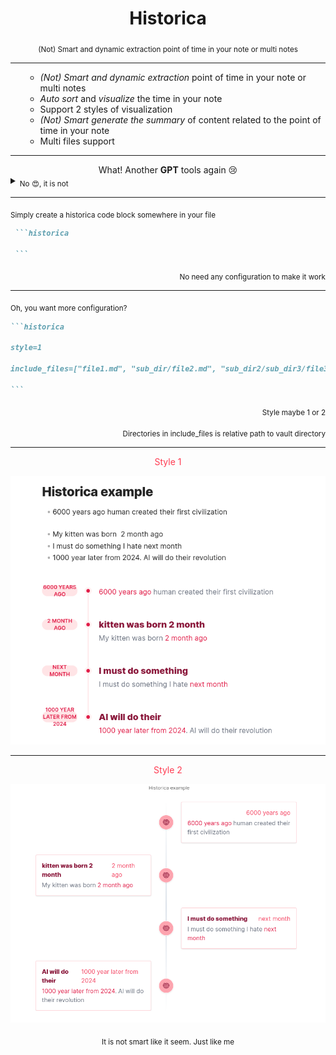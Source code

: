<h1
    align="center"
>Historica</h1>

<div align="center">
<sub> (Not) Smart and dynamic extraction point of time in your note or multi notes</sub>

</div>

---


<ul>

- _(Not) Smart and dynamic extraction_ point of time in your note or multi notes
- _Auto sort_ and _visualize_ the time in your note 
- Support 2 styles of visualization
- _(Not) Smart generate the summary_ of content related to the point of time in your note
- Multi files support


</ul>

---
<div align="center">What! Another <b>GPT</b> tools again 😢

</div>

<div align="left">
<details>
<summary> <sub> No 😍, it is not</sub> </summary>
<sub>There is no heavy GPT or any remote server involve, just classic NLP that make sure anything as much fast as possible</sub>
</details></div>

---

<div><sub>Simply create a historica code block somewhere in your file </sub> </div>

````markdown
 ```historica

 ```
````

<div align="right"
><sub>No need any configuration to make it work</sub></div>

---


<div><sub>Oh, you want more configuration?</sub></div>



````markdown
```historica

style=1 
 
include_files=["file1.md", "sub_dir/file2.md", "sub_dir2/sub_dir3/file3.md] 

```
````

<div align="right">
<sub>Style maybe 1 or 2</sub>

<sub>Directories in include_files is relative path to vault directory </sub>
</div>

---

<div align="center"><font color="#ff3c52">
Style 1
</font></div>

![](images/.README_images/ebfc0193.png)

---

<div align="center"><font color="#ff3c52">
Style 2
</font></div>

![](images/.README_images/d9a7b9af.png)


<div align="center">
<sub>It is not smart like it seem. Just like me</sub>
</div>




